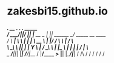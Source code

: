 zakesbi15.github.io
==================

  ________.__  __  .__         ___.     .__           _____                 
 /  _____/|__|/  |_|  |__  __ _\_ |__   |__| ______ _/ ____\_ __  ____      
/   \  ___|  \   __\  |  \|  |  \ __ \  |  |/  ___/ \   __\  |  \/    \     
\    \_\  \  ||  | |   Y  \  |  / \_\ \ |  |\___ \   |  | |  |  /   |  \    
 \______  /__||__| |___|  /____/|___  / |__/____  >  |__| |____/|___|  / /\ 
        \/              \/          \/          \/                   \/  \/ 
